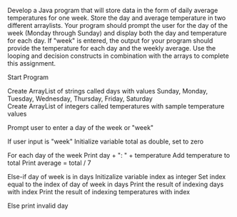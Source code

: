 Develop a Java program that will store data in the form of daily average temperatures for one week. Store the day and average temperature in two different arraylists. Your program should prompt the user for the day of the week (Monday through Sunday) and display both the day and temperature for each day. If "week" is entered, the output for your program should provide the temperature for each day and the weekly average. Use the looping and decision constructs in combination with the arrays to complete this assignment.  

Start Program  

Create ArrayList of strings called days with values Sunday, Monday, Tuesday, Wednesday, Thursday, Friday, Saturday  
Create ArrayList of integers called temperatures with sample temperature values  

Prompt user to enter a day of the week or "week"

If user input is "week"
Initialize variable total as double, set to zero

For each day of the week
Print day + ": " + temperature
Add temperature to total
Print average = total / 7

Else-if day of week is in days
Initizalize variable index as integer
Set index equal to the index of day of week in days
Print the result of indexing days with index
Print the result of indexing temperatures with index

Else print invalid day





